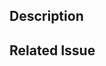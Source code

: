 <!--
	Please only send a pull request to branches which are currently supported: https://leafphp.dev/community/contributing.html#pull-request-guidelines

	Pull requests without a descriptive title, thorough description, or tests will be closed.
-->

## Description

<!--
	Describe your changes in detail. In addition, please describe the benefit to end users; the reasons it does not break any existing features; how it makes building web applications easier, etc.
-->

## Related Issue

<!-- If suggesting a new feature or change, please discuss it in an issue first -->
<!-- If fixing a bug, there should be an issue describing it with steps to reproduce -->